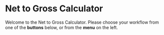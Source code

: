 # Net to Gross Calculator

Welcome to the Net to Gross Calculator. Please choose your workflow from one of the **buttons** below, or from the **menu** on the left.
